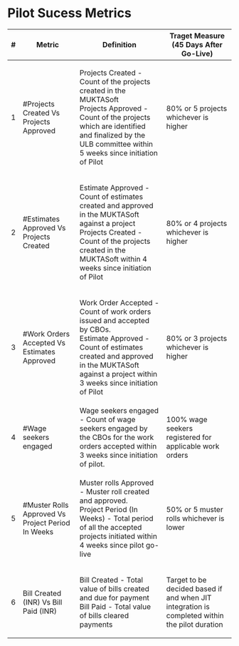 # Pilot Sucess Metrics

| # | Metric                                            | Definition                                                                                                                                                                                                                | Traget Measure (45 Days After Go-Live)                                                        |
| - | ------------------------------------------------- | ------------------------------------------------------------------------------------------------------------------------------------------------------------------------------------------------------------------------- | --------------------------------------------------------------------------------------------- |
| 1 | #Projects Created Vs Projects Approved            | <p>Projects Created - Count of the projects created in the MUKTASoft<br>Projects Approved - Count of the projects which are identified and finalized by the ULB committee within 5 weeks since initiation of Pilot</p>    | 80% or 5 projects whichever is higher                                                         |
| 2 | #Estimates Approved Vs Projects Created           | <p>Estimate Approved - Count of estimates created and approved in the MUKTASoft against a project<br>Projects Created - Count of the projects created in the MUKTASoft within 4 weeks since initiation of Pilot</p>       | 80% or 4 projects whichever is higher                                                         |
| 3 | #Work Orders Accepted Vs Estimates Approved       | <p>Work Order Accepted - Count of work orders issued and accepted by CBOs.<br>Estimate Approved - Count of estimates created and approved in the MUKTASoft against a project within 3 weeks since initiation of Pilot</p> | 80% or 3 projects whichever is higher                                                         |
| 4 | #Wage seekers engaged                             | Wage seekers engaged - Count of wage seekers engaged by the CBOs for the work orders accepted within 3 weeks since initiation of pilot.                                                                                   | 100% wage seekers registered for applicable work orders                                       |
| 5 | #Muster Rolls Approved Vs Project Period In Weeks | <p>Muster rolls Approved - Muster roll created and approved.<br>Project Period (In Weeks) - Total period of all the accepted projects initiated within 4 weeks since pilot go-live</p>                                    | 50% or 5 muster rolls whichever is lower                                                      |
| 6 | Bill Created (INR) Vs Bill Paid (INR)             | <p>Bill Created - Total value of bills created and due for payment<br>Bill Paid - Total value of bills cleared payments</p>                                                                                               | Target to be decided based if and when JIT integration is completed within the pilot duration |
